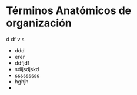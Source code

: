 # Términos Anatómicos de organización
d
df
v
s
-  ddd
- erer
- ddfjdf
- sdijsdjskd
- sssssssss
- hghjh
- 